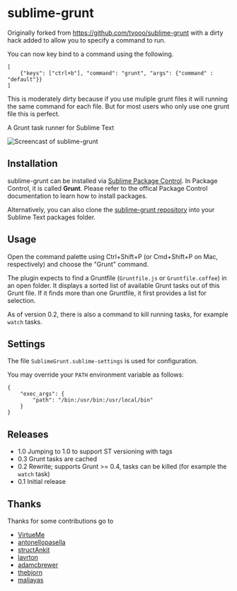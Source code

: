 sublime-grunt
=============

Originally forked from https://github.com/tvooo/sublime-grunt with a dirty hack added to allow you to specify a command to run.

You can now key bind to a command using the following. 

```
[
	{"keys": ["ctrl+b"], "command": "grunt", "args": {"command" : "default"}}
] 
```
This is moderately dirty because if you use muliple grunt files it will running the same command for each file. But for most users who only use one grunt file this is perfect.

A Grunt task runner for Sublime Text



![Screencast of sublime-grunt](screencast.gif)

## Installation

sublime-grunt can be installed via [Sublime Package Control](https://sublime.wbond.net/). In Package Control, it is called **Grunt**. Please refer to the offical Package Control documentation to learn how to install packages.

Alternatively, you can also clone the [sublime-grunt repository](https://github.com/tvooo/sublime-grunt/) into your Sublime Text packages folder.

## Usage

Open the command palette using Ctrl+Shift+P (or Cmd+Shift+P on Mac, respectively)
and choose the "Grunt" command.

The plugin expects to find a Gruntfile (`Gruntfile.js` or `Gruntfile.coffee`) in an open folder.
It displays a sorted list of available Grunt tasks out of this Grunt file.
If it finds more than one Gruntfile, it first provides a list for selection.

As of version 0.2, there is also a command to kill running tasks, for example
`watch` tasks.

## Settings

The file `SublimeGrunt.sublime-settings` is used for configuration.

You may override your `PATH` environment variable as follows:

```
{
    "exec_args": {
        "path": "/bin:/usr/bin:/usr/local/bin"
    }
}
```

## Releases

* 1.0 Jumping to 1.0 to support ST versioning with tags
* 0.3 Grunt tasks are cached
* 0.2 Rewrite; supports Grunt >= 0.4, tasks can be killed (for example the `watch` task)
* 0.1 Initial release

## Thanks

Thanks for some contributions go to

* [VirtueMe](https://github.com/VirtueMe)
* [antonellopasella](https://github.com/antonellopasella)
* [structAnkit](https://github.com/structAnkit)
* [lavrton](https://github.com/lavrton)
* [adamcbrewer](https://github.com/adamcbrewer)
* [thebjorn](https://github.com/thebjorn)
* [maliayas](https://github.com/maliayas)
